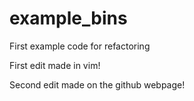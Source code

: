 example_bins
============

First example code for refactoring

First edit made in vim!

Second edit made on the github webpage! 
